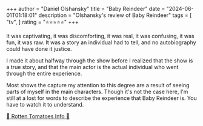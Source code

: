 +++
author = "Daniel Olshansky"
title = "Baby Reindeer"
date = "2024-06-01T01:18:01"
description = "Olshansky's review of Baby Reindeer"
tags = [
    "tv",
]
rating = "⭐⭐⭐⭐⭐"
+++

It was captivating, it was discomforting, it was real, it was confusing, it was
fun, it was raw. It was a story an individual had to tell, and no autobiography
could have done it justice.

I made it about halfway through the show before I realized that the show is a
true story, and that the main actor is the actual individual who went through
the entire experience.

Most shows the capture my attention to this degree are a result of seeing parts
of myself in the main characters. Though it's not the case here, I'm still
at a lost for words to describe the experience that Baby Reindeer is. You have
to watch it to understand.

[🍅 Rotten Tomatoes Info 🍅](https://www.rottentomatoes.com/tv/baby_reindeer/s01)
